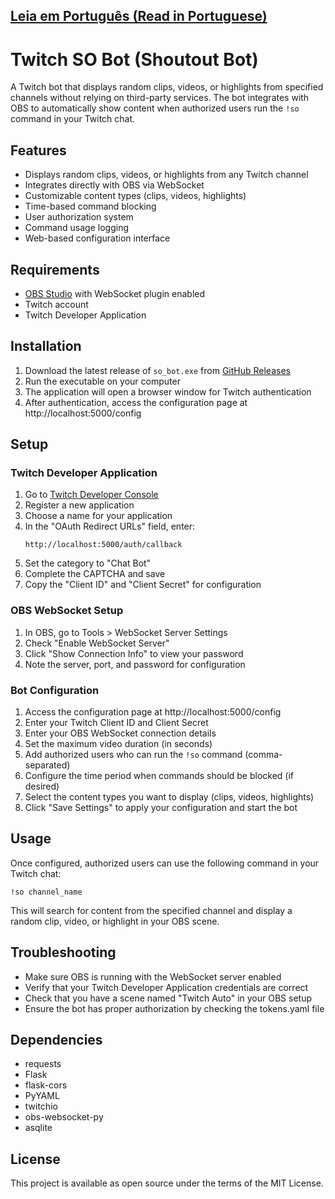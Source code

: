 ## [Leia em Português (Read in Portuguese)](README.pt-br.md)

# Twitch SO Bot (Shoutout Bot)

A Twitch bot that displays random clips, videos, or highlights from specified channels without relying on third-party services. The bot integrates with OBS to automatically show content when authorized users run the `!so` command in your Twitch chat.

## Features

- Displays random clips, videos, or highlights from any Twitch channel
- Integrates directly with OBS via WebSocket
- Customizable content types (clips, videos, highlights)
- Time-based command blocking
- User authorization system
- Command usage logging
- Web-based configuration interface

## Requirements

- [OBS Studio](https://obsproject.com/) with WebSocket plugin enabled
- Twitch account
- Twitch Developer Application

## Installation

1. Download the latest release of `so_bot.exe` from [GitHub Releases](https://github.com/pladombrowski/so_bot/releases)
2. Run the executable on your computer
3. The application will open a browser window for Twitch authentication
4. After authentication, access the configuration page at http://localhost:5000/config

## Setup

### Twitch Developer Application

1. Go to [Twitch Developer Console](https://dev.twitch.tv/)
2. Register a new application
3. Choose a name for your application
4. In the "OAuth Redirect URLs" field, enter:
   ```
   http://localhost:5000/auth/callback
   ```
5. Set the category to "Chat Bot"
6. Complete the CAPTCHA and save
7. Copy the "Client ID" and "Client Secret" for configuration

### OBS WebSocket Setup

1. In OBS, go to Tools > WebSocket Server Settings
2. Check "Enable WebSocket Server"
3. Click "Show Connection Info" to view your password
4. Note the server, port, and password for configuration

### Bot Configuration

1. Access the configuration page at http://localhost:5000/config
2. Enter your Twitch Client ID and Client Secret
3. Enter your OBS WebSocket connection details
4. Set the maximum video duration (in seconds)
5. Add authorized users who can run the `!so` command (comma-separated)
6. Configure the time period when commands should be blocked (if desired)
7. Select the content types you want to display (clips, videos, highlights)
8. Click "Save Settings" to apply your configuration and start the bot

## Usage

Once configured, authorized users can use the following command in your Twitch chat:

```
!so channel_name
```

This will search for content from the specified channel and display a random clip, video, or highlight in your OBS scene.

## Troubleshooting

- Make sure OBS is running with the WebSocket server enabled
- Verify that your Twitch Developer Application credentials are correct
- Check that you have a scene named "Twitch Auto" in your OBS setup
- Ensure the bot has proper authorization by checking the tokens.yaml file

## Dependencies

- requests
- Flask
- flask-cors
- PyYAML
- twitchio
- obs-websocket-py
- asqlite

## License

This project is available as open source under the terms of the MIT License.